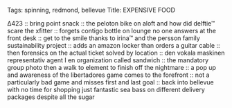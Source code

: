 Tags: spinning, redmond, bellevue
Title: EXPENSIVE FOOD
  
∆423 :: bring point snack :: the peloton bike on aloft and how did delftie™ scare the xfitter :: forgets contigo bottle on lounge no one answers at the front desk :: get to the smile thanks to irina™ and the persson family sustainability project :: adds an amazon locker than orders a guitar cable :: then forensics on the actual ticket solved by location :: den vokala maskinen representativ agent I en organization called sandwich :: the mandatory group photo then a walk to element to finish off the nightmare :: a pop up and awareness of the libertadores game comes to the forefront :: not a particularly bad game and misses first and last goal :: back into bellevue with no time for shopping just fantastic sea bass on different delivery packages despite all the sugar  
